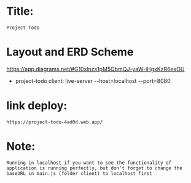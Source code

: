 # Title: 
```
Project Todo
```


# Layout and ERD Scheme
https://app.diagrams.net/#G10xlnzs1pM5QbmQJ-yaW-iHgxKzR6exOU

- project-todo client: live-server --host=localhost --port=8080

# link deploy:
```
https://project-todo-4ad0d.web.app/
```

# Note:
```
Running in localhost if you want to see the functionality of application is running perfectly, but don't forget to change the baseURL in main.js (folder client) to localhost first 
```